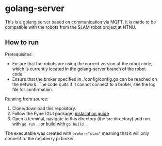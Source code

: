 # golang-server
This is a golang server based on communication via MQTT. It is made to be compatible with the robots from the SLAM robot project at NTNU. 

## How to run
Prerequisites: 
- Ensure that the robots are using the correct version of the robot code, which is currently located in the golang-server branch of the robot code.
- Ensure that the broker specified in ./config/config.go can be reached on the network. The code quits if it cannot connect to a broker, see the log file for confirmation.

Running from source:
1. Clone/download this repository.
1. Follow the Fyne (GUI package) [installation guide](https://developer.fyne.io/started/)
1. Open a terminal, navigate to this directory (the *src* directory) and run with `go run .` or build with `go build .`
   
The executable was created with `broker="slam"` meaning that it will only connect to the raspberry pi broker.

